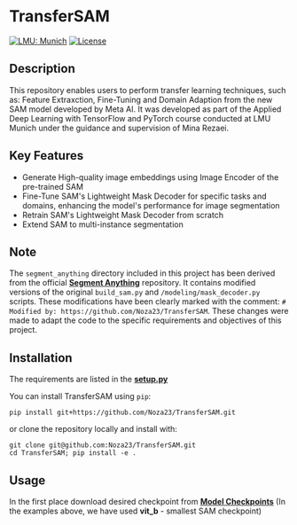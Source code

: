 # TransferSAM

[![LMU: Munich](https://img.shields.io/badge/LMU-Munich-009440.svg)](https://www.en.statistik.uni-muenchen.de/index.html)
[![License](https://img.shields.io/badge/License-MIT-blue.svg)](https://opensource.org/licenses/MIT)

## Description
This repository enables users to perform transfer learning techniques, such as: Feature Extraxction, Fine-Tuning and Domain Adaption from the new SAM model developed by Meta AI.
It was developed as part of the Applied Deep Learning with TensorFlow and PyTorch course conducted at LMU Munich under the guidance and supervision of Mina Rezaei.

## Key Features
- Generate High-quality image embeddings using Image Encoder of the pre-trained SAM
- Fine-Tune SAM's Lightweight Mask Decoder for specific tasks and domains, enhancing the model's performance for image segmentation
- Retrain SAM's Lightweight Mask Decoder from scratch
- Extend SAM to multi-instance segmentation

## Note
The `segment_anything` directory included in this project has been derived from the official **[Segment Anything](https://github.com/facebookresearch/segment-anything)** repository. It contains modified versions of the original `build_sam.py` and `/modeling/mask_decoder.py` scripts. These modifications have been clearly marked with the comment: `# Modified by: https://github.com/Noza23/TransferSAM`. These changes were made to adapt the code to the specific requirements and objectives of this project.


## Installation
The requirements are listed in the **[setup.py](https://github.com/Noza23/TransferSAM)**

You can install TransferSAM using `pip`:

```
pip install git+https://github.com/Noza23/TransferSAM.git
```

or clone the repository locally and install with:

```
git clone git@github.com:Noza23/TransferSAM.git
cd TransferSAM; pip install -e .
```

## Usage
In the first place download desired checkpoint from **[Model Checkpoints](https://github.com/facebookresearch/segment-anything#model-checkpoints)** (In the examples above, we have used **vit_b** - smallest SAM checkpoint)